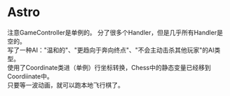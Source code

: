 # Astro 
注意GameController是单例的。
分了很多个Handler，但是几乎所有Handler是空的。  
写了一种AI："温和的"、"更趋向于奔向终点"、"不会主动击杀其他玩家"的AI类型。  
使用了Coordinate类进（单例）行坐标转换，Chess中的静态变量已经移到Coordiinate中。  
只要等一波动画，就可以跑本地飞行棋了。  
